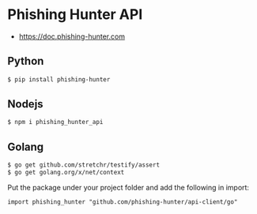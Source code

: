 # Phishing Hunter API

* https://doc.phishing-hunter.com

## Python
```bash
$ pip install phishing-hunter
```

## Nodejs
```bash
$ npm i phishing_hunter_api
```

## Golang
```bash
$ go get github.com/stretchr/testify/assert
$ go get golang.org/x/net/context
```

Put the package under your project folder and add the following in import:

```golang
import phishing_hunter "github.com/phishing-hunter/api-client/go"
```
